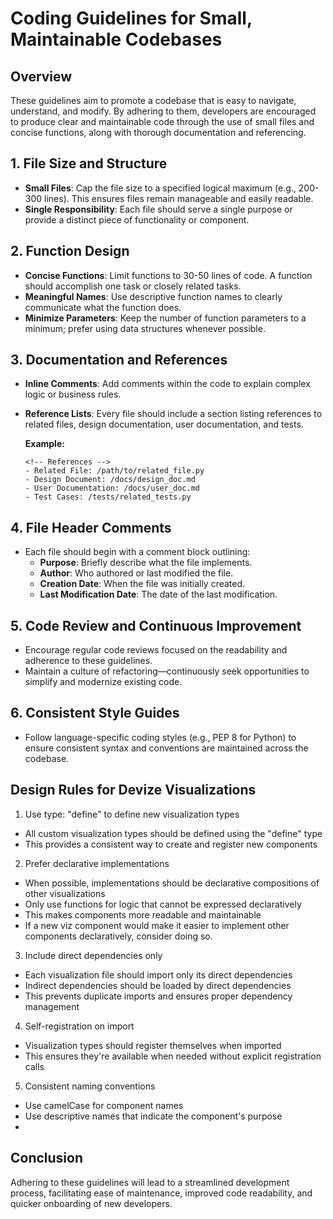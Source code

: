 # Coding Guidelines for Small, Maintainable Codebases

## Overview
These guidelines aim to promote a codebase that is easy to navigate, understand, and modify. By adhering to them, developers are encouraged to produce clear and maintainable code through the use of small files and concise functions, along with thorough documentation and referencing.

## 1. File Size and Structure
- **Small Files**: Cap the file size to a specified logical maximum (e.g., 200-300 lines). This ensures files remain manageable and easily readable.
- **Single Responsibility**: Each file should serve a single purpose or provide a distinct piece of functionality or component.

## 2. Function Design
- **Concise Functions**: Limit functions to 30-50 lines of code. A function should accomplish one task or closely related tasks.
- **Meaningful Names**: Use descriptive function names to clearly communicate what the function does.
- **Minimize Parameters**: Keep the number of function parameters to a minimum; prefer using data structures whenever possible.

## 3. Documentation and References
- **Inline Comments**: Add comments within the code to explain complex logic or business rules.
- **Reference Lists**: Every file should include a section listing references to related files, design documentation, user documentation, and tests.

  **Example:**
  ```plaintext
  <!-- References -->
  - Related File: /path/to/related_file.py
  - Design Document: /docs/design_doc.md
  - User Documentation: /docs/user_doc.md
  - Test Cases: /tests/related_tests.py
  ```

## 4. File Header Comments
- Each file should begin with a comment block outlining:
  - **Purpose**: Briefly describe what the file implements.
  - **Author**: Who authored or last modified the file.
  - **Creation Date**: When the file was initially created.
  - **Last Modification Date**: The date of the last modification.

## 5. Code Review and Continuous Improvement
- Encourage regular code reviews focused on the readability and adherence to these guidelines.
- Maintain a culture of refactoring—continuously seek opportunities to simplify and modernize existing code.

## 6. Consistent Style Guides
- Follow language-specific coding styles (e.g., PEP 8 for Python) to ensure consistent syntax and conventions are maintained across the codebase.


## Design Rules for Devize Visualizations

1. Use type: "define" to define new visualization types

- All custom visualization types should be defined using the "define" type
- This provides a consistent way to create and register new components

2. Prefer declarative implementations

- When possible, implementations should be declarative compositions of other visualizations
- Only use functions for logic that cannot be expressed declaratively
- This makes components more readable and maintainable
- If a new viz component would make it easier to implement other components declaratively, consider doing so.

3. Include direct dependencies only

- Each visualization file should import only its direct dependencies
- Indirect dependencies should be loaded by direct dependencies
- This prevents duplicate imports and ensures proper dependency management

4. Self-registration on import

- Visualization types should register themselves when imported
- This ensures they're available when needed without explicit registration calls

5. Consistent naming conventions

- Use camelCase for component names
- Use descriptive names that indicate the component's purpose
-

## Conclusion
Adhering to these guidelines will lead to a streamlined development process, facilitating ease of maintenance, improved code readability, and quicker onboarding of new developers.
